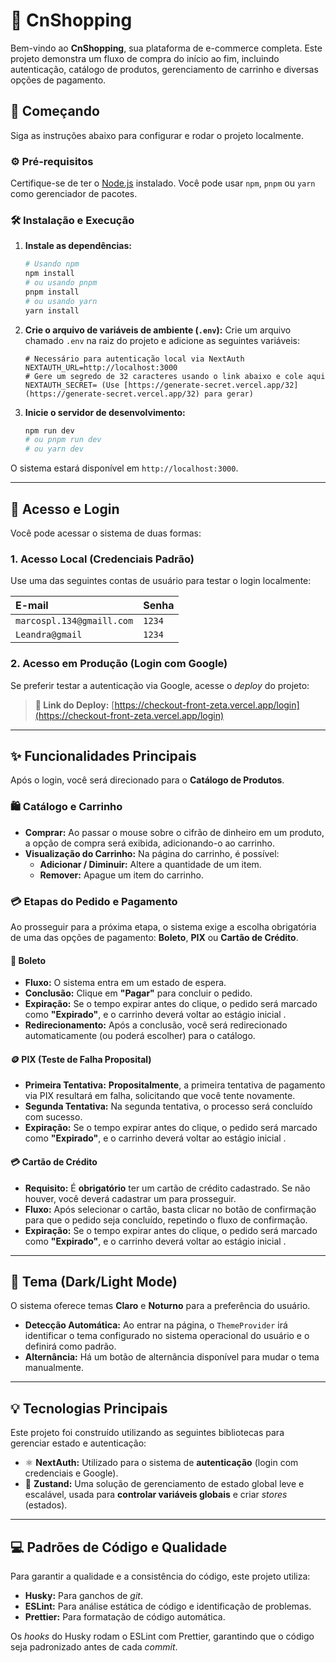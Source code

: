 # 🛒 CnShopping

Bem-vindo ao **CnShopping**, sua plataforma de e-commerce completa. Este projeto demonstra um fluxo de compra do início ao fim, incluindo autenticação, catálogo de produtos, gerenciamento de carrinho e diversas opções de pagamento.

## 🚀 Começando

Siga as instruções abaixo para configurar e rodar o projeto localmente.

### ⚙️ Pré-requisitos

Certifique-se de ter o [Node.js](https://nodejs.org/) instalado. Você pode usar `npm`, `pnpm` ou `yarn` como gerenciador de pacotes.

### 🛠️ Instalação e Execução

1.  **Instale as dependências:**
    ```bash
    # Usando npm
    npm install
    # ou usando pnpm
    pnpm install
    # ou usando yarn
    yarn install
    ```

2.  **Crie o arquivo de variáveis de ambiente (`.env`):**
    Crie um arquivo chamado `.env` na raiz do projeto e adicione as seguintes variáveis:

    ```env
    # Necessário para autenticação local via NextAuth
    NEXTAUTH_URL=http://localhost:3000
    # Gere um segredo de 32 caracteres usando o link abaixo e cole aqui
    NEXTAUTH_SECRET= (Use [https://generate-secret.vercel.app/32](https://generate-secret.vercel.app/32) para gerar)
    ```

3.  **Inicie o servidor de desenvolvimento:**
    ```bash
    npm run dev
    # ou pnpm run dev
    # ou yarn dev
    ```

O sistema estará disponível em `http://localhost:3000`.

---

## 🔑 Acesso e Login

Você pode acessar o sistema de duas formas:

### 1. Acesso Local (Credenciais Padrão)

Use uma das seguintes contas de usuário para testar o login localmente:

| E-mail | Senha |
| :--- | :--- |
| `marcospl.134@gmaill.com` | `1234` |
| `Leandra@gmail` | `1234` |

### 2. Acesso em Produção (Login com Google)

Se preferir testar a autenticação via Google, acesse o *deploy* do projeto:

> **🔗 Link do Deploy:** [https://checkout-front-zeta.vercel.app/login](https://checkout-front-zeta.vercel.app/login)

---

## ✨ Funcionalidades Principais

Após o login, você será direcionado para o **Catálogo de Produtos**.

### 🛍️ Catálogo e Carrinho

* **Comprar:** Ao passar o mouse sobre o cifrão de dinheiro em um produto, a opção de compra será exibida, adicionando-o ao carrinho.
* **Visualização do Carrinho:** Na página do carrinho, é possível:
    * **Adicionar / Diminuir:** Altere a quantidade de um item.
    * **Remover:** Apague um item do carrinho.

### 💳 Etapas do Pedido e Pagamento

Ao prosseguir para a próxima etapa, o sistema exige a escolha obrigatória de uma das opções de pagamento: **Boleto**, **PIX** ou **Cartão de Crédito**.

#### 📄 Boleto

* **Fluxo:** O sistema entra em um estado de espera.
* **Conclusão:** Clique em **"Pagar"** para concluir o pedido.
* **Expiração:** Se o tempo expirar antes do clique, o pedido será marcado como **"Expirado"**, e o carrinho deverá  voltar ao estágio inicial .
* **Redirecionamento:** Após a conclusão, você será redirecionado automaticamente (ou poderá escolher) para o catálogo.

#### 🪙 PIX (Teste de Falha Proposital)

* **Primeira Tentativa:** **Propositalmente**, a primeira tentativa de pagamento via PIX resultará em falha, solicitando que você tente novamente.
* **Segunda Tentativa:** Na segunda tentativa, o processo será concluído com sucesso.
* **Expiração:** Se o tempo expirar antes do clique, o pedido será marcado como **"Expirado"**, e o carrinho deverá  voltar ao estágio inicial .

#### 💳 Cartão de Crédito

* **Requisito:** É **obrigatório** ter um cartão de crédito cadastrado. Se não houver, você deverá cadastrar um para prosseguir.
* **Fluxo:** Após selecionar o cartão, basta clicar no botão de confirmação para que o pedido seja concluído, repetindo o fluxo de confirmação.
* **Expiração:** Se o tempo expirar antes do clique, o pedido será marcado como **"Expirado"**, e o carrinho deverá  voltar ao estágio inicial .

---

## 🎨 Tema (Dark/Light Mode)

O sistema oferece temas **Claro** e **Noturno** para a preferência do usuário.

* **Detecção Automática:** Ao entrar na página, o `ThemeProvider` irá identificar o tema configurado no sistema operacional do usuário e o definirá como padrão.
* **Alternância:** Há um botão de alternância disponível para mudar o tema manualmente.

---

## 💡 Tecnologias Principais

Este projeto foi construído utilizando as seguintes bibliotecas para gerenciar estado e autenticação:

* ⚛️ **NextAuth:** Utilizado para o sistema de **autenticação** (login com credenciais e Google).
* 🐻 **Zustand:** Uma solução de gerenciamento de estado global leve e escalável, usada para **controlar variáveis globais** e criar *stores* (estados).

---

## 💻 Padrões de Código e Qualidade

Para garantir a qualidade e a consistência do código, este projeto utiliza:

* **Husky:** Para ganchos de *git*.
* **ESLint:** Para análise estática de código e identificação de problemas.
* **Prettier:** Para formatação de código automática.

Os *hooks* do Husky rodam o ESLint com Prettier, garantindo que o código seja padronizado antes de cada *commit*.
